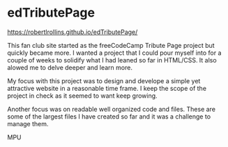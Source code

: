 # edTributePage
https://robertlrollins.github.io/edTributePage/

This fan club site started as the freeCodeCamp Tribute Page project but quickly became more. I wanted a project that I could pour myself into for a couple of weeks to solidify what I had leaned so far in HTML/CSS. It also alowed me to delve deeper and learn more.

My focus with this project was to design and develope a simple yet attractive website in a reasonable time frame. I keep the scope of the project in check as it seemed to want keep growing.

Another focus was on readable well organized code and files. These are some of the largest files I have created so far and it was a challenge to manage them.


MPU
  
  